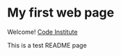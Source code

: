 # My first web page

Welcome! [Code Institute](https://codeinstitute.net)

This is a test README page